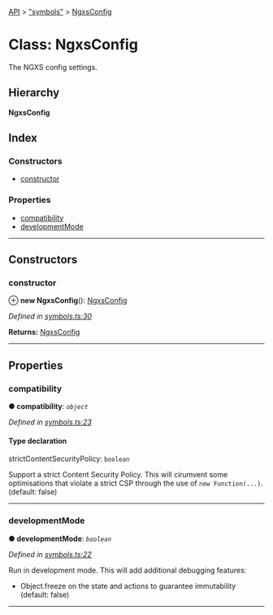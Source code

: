 [API](../README.md) > ["symbols"](../modules/_symbols_.md) > [NgxsConfig](../classes/_symbols_.ngxsconfig.md)

# Class: NgxsConfig

The NGXS config settings.

## Hierarchy

**NgxsConfig**

## Index

### Constructors

* [constructor](_symbols_.ngxsconfig.md#constructor)

### Properties

* [compatibility](_symbols_.ngxsconfig.md#compatibility)
* [developmentMode](_symbols_.ngxsconfig.md#developmentmode)

---

## Constructors

<a id="constructor"></a>

###  constructor

⊕ **new NgxsConfig**(): [NgxsConfig](_symbols_.ngxsconfig.md)

*Defined in [symbols.ts:30](https://github.com/ngxs/store/blob/7d8137d/packages/store/src/symbols.ts#L30)*

**Returns:** [NgxsConfig](_symbols_.ngxsconfig.md)

___

## Properties

<a id="compatibility"></a>

###  compatibility

**● compatibility**: *`object`*

*Defined in [symbols.ts:23](https://github.com/ngxs/store/blob/7d8137d/packages/store/src/symbols.ts#L23)*

#### Type declaration

 strictContentSecurityPolicy: `boolean`

Support a strict Content Security Policy. This will cirumvent some optimisations that violate a strict CSP through the use of `new Function(...)`. (default: false)

___
<a id="developmentmode"></a>

###  developmentMode

**● developmentMode**: *`boolean`*

*Defined in [symbols.ts:22](https://github.com/ngxs/store/blob/7d8137d/packages/store/src/symbols.ts#L22)*

Run in development mode. This will add additional debugging features:

*   Object.freeze on the state and actions to guarantee immutability (default: false)

___

